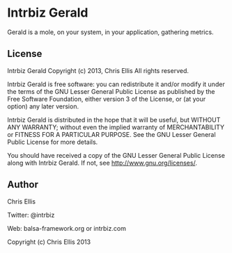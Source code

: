 Intrbiz Gerald
==============
Gerald is a mole, on your system, in your application, gathering metrics.

License
-------
Intrbiz Gerald
Copyright (c) 2013, Chris Ellis
All rights reserved.

Intrbiz Gerald is free software: you can redistribute it and/or modify
it under the terms of the GNU Lesser General Public License as published by
the Free Software Foundation, either version 3 of the License, or
(at your option) any later version.

Intrbiz Gerald is distributed in the hope that it will be useful,
but WITHOUT ANY WARRANTY; without even the implied warranty of
MERCHANTABILITY or FITNESS FOR A PARTICULAR PURPOSE.  See the
GNU Lesser General Public License for more details.

You should have received a copy of the GNU Lesser General Public License
along with Intrbiz Gerald.  If not, see <http://www.gnu.org/licenses/>.


Author
------
Chris Ellis

Twitter: @intrbiz

Web: balsa-framework.org or intrbiz.com

Copyright (c) Chris Ellis 2013